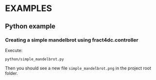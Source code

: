 # EXAMPLES

## Python example
### Creating a simple mandelbrot using fract4dc.controller

Execute:
```
python/simple_mandelbrot.py
```
Then  you should see a new file `simple_mandelbrot.png` in the project root folder.

